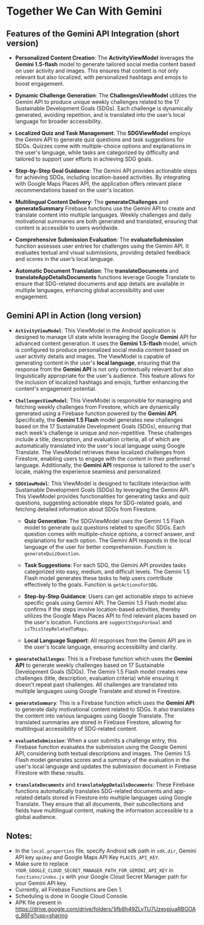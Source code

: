 # Together We Can With Gemini


## Features of the Gemini API Integration (short version)

- **Personalized Content Creation**: The **ActivityViewModel** leverages the **Gemini 1.5-flash** model to generate tailored social media content based on user activity and images. This ensures that content is not only relevant but also localized, with personalized hashtags and emojis to boost engagement.

- **Dynamic Challenge Generation**: The **ChallengesViewModel** utilizes the Gemini API to produce unique weekly challenges related to the 17 Sustainable Development Goals (SDGs). Each challenge is dynamically generated, avoiding repetition, and is translated into the user’s local language for broader accessibility.

- **Localized Quiz and Task Management**: The **SDGViewModel** employs the Gemini API to generate quiz questions and task suggestions for SDGs. Quizzes come with multiple-choice options and explanations in the user's language, while tasks are categorized by difficulty and tailored to support user efforts in achieving SDG goals.

- **Step-by-Step Goal Guidance**: The Gemini API provides actionable steps for achieving SDGs, including location-based activities. By integrating with Google Maps Places API, the application offers relevant place recommendations based on the user's location.

- **Multilingual Content Delivery**: The **generateChallenges** and **generateSummary** Firebase functions use the Gemini API to create and translate content into multiple languages. Weekly challenges and daily motivational summaries are both generated and translated, ensuring that content is accessible to users worldwide.

- **Comprehensive Submission Evaluation**: The **evaluateSubmission** function assesses user entries for challenges using the Gemini API. It evaluates textual and visual submissions, providing detailed feedback and scores in the user’s local language.

- **Automatic Document Translation**: The **translateDocuments** and **translateAppDetailsDocuments** functions leverage Google Translate to ensure that SDG-related documents and app details are available in multiple languages, enhancing global accessibility and user engagement.


## Gemini API in Action (long version)

- **`ActivityViewModel`**: This ViewModel in the Android application is designed to manage UI state while leveraging the Google **Gemini** API for advanced content generation. It uses the **Gemini 1.5-flash** model, which is configured to produce personalized social media content based on user activity details and images. The ViewModel is capable of generating content in the user's **local language**, ensuring that the response from the **Gemini API** is not only contextually relevant but also linguistically appropriate for the user's audience. This feature allows for the inclusion of localized hashtags and emojis, further enhancing the content's engagement potential.

- **`ChallengesViewModel`**: This ViewModel is responsible for managing and fetching weekly challenges from Firestore, which are dynamically generated using a Firebase function powered by the **Gemini API**. Specifically, the **Gemini 1.5 Flash** model generates new challenges based on the 17 Sustainable Development Goals (SDGs), ensuring that each week's challenge is unique and non-repetitive. These challenges include a title, description, and evaluation criteria, all of which are automatically translated into the user's local language using Google Translate. The ViewModel retrieves these localized challenges from Firestore, enabling users to engage with the content in their preferred language. Additionally, the **Gemini API** response is tailored to the user's locale, making the experience seamless and personalized.

- **`SDGViewModel`**: This ViewModel is designed to facilitate interaction with Sustainable Development Goals (SDGs) by leveraging the Gemini API. This ViewModel provides functionalities for generating tasks and quiz questions, suggesting actionable steps for SDG-related goals, and fetching detailed information about SDGs from Firestore. 

    - **Quiz Generation**: The SDGViewModel uses the Gemini 1.5 Flash model to generate quiz questions related to specific SDGs. Each question comes with multiple-choice options, a correct answer, and explanations for each option. The Gemini API responds in the local language of the user for better comprehension. Function is `generateQuizQuestion`.

    - **Task Suggestions**: For each SDG, the Gemini API provides tasks categorized into easy, medium, and difficult levels. The Gemini 1.5 Flash model generates these tasks to help users contribute effectively to the goals. Function is `getActionsForSDG`.

    - **Step-by-Step Guidance**: Users can get actionable steps to achieve specific goals using Gemini API. The Gemini 1.5 Flash model also confirms if the steps involve location-based activities, thereby utilizes the Google Maps Places API to find relevant places based on the user's location. Functions are `suggestStepsForGoal` and `isThisStepRelatedToMaps`.

    - **Local Language Support**: All responses from the Gemini API are in the user's locale language, ensuring accessibility and clarity.


- **`generateChallenges`**: This is a Firebase function which uses the **Gemini API** to generate weekly challenges based on 17 Sustainable Development Goals (SDGs). The Gemini 1.5 Flash model creates new challenges (title, description, evaluation criteria) while ensuring it doesn't repeat past challenges. All challenges are translated into multiple languages using Google Translate and stored in Firestore.

- **`generateSummary`**: This is a Firebase function which uses the **Gemini API** to generate daily motivational content related to SDGs. It also translates the content into various languages using Google Translate. The translated summaries are stored in Firebase Firestore, allowing for multilingual accessibility of SDG-related content.

- **`evaluateSubmission`**: When a user submits a challenge entry, this Firebase function evaluates the submission using the Google Gemini API, considering both textual descriptions and images. The Gemini 1.5 Flash model generates scores and a summary of the evaluation in the user's local language and updates the submission document in Firebase Firestore with these results.

- **`translateDocuments`** and **`translateAppDetailsDocuments`**: These Firebase functions automatically translates SDG-related documents and app-related details stored in Firestore into multiple languages using Google Translate. They ensure that all documents, their subcollections and fields have multilingual content, making the information accessible to a global audience.

## Notes:
- In the `local.properties` file, specify Android sdk path in `sdk.dir`, Gemini API key `apiKey` and Google Maps API Key `PLACES_API_KEY`.
- Make sure to replace `YOUR_GOOGLE_CLOUD_SECRET_MANAGER_PATH_FOR_GEMINI_API_KEY` in `functions/index.js` with your Google Cloud Secret Manager path for your Gemini API key.
- Currently, all Firebase Functions are Gen 1.
- Scheduling is done in Google Cloud Console.
- APK file present in https://drive.google.com/drive/folders/1jfb8h49ZLyTU7UzeypjuaRBGOAg_86Fg?usp=sharing


